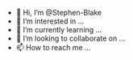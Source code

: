 - 👋 Hi, I’m @Stephen-Blake
- 👀 I’m interested in ...
- 🌱 I’m currently learning ...
- 💞️ I’m looking to collaborate on ...
- 📫 How to reach me ...

<!---
https://codepen.io/StephenMB
Stephen-Blake/Stephen-Blake is a ✨ special ✨ repository because its `README.md` (this file) appears on your GitHub profile.
You can click the Preview link to take a look at your changes.
2 folders built and build
- only stuff on here is apps
--->
